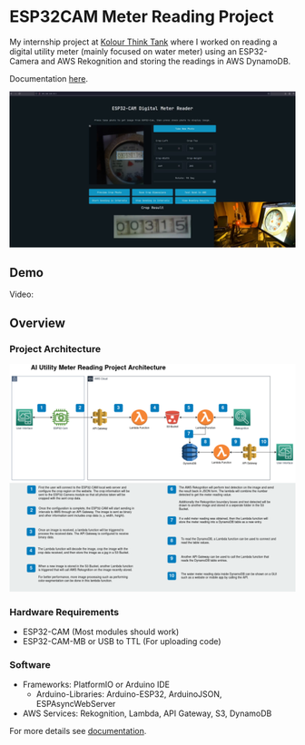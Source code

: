 # ESP32CAM Meter Reading Project
My internship project at [Kolour Think Tank](https://www.kolourthinktank.com/) where I worked on reading a digital utility meter (mainly focused on water meter) using an ESP32-Camera and AWS Rekognition and storing the readings in AWS DynamoDB. 

Documentation [here](./docs/Documentation.md).

![](./assets/images/web-demo.png)

## Demo
Video: 

## Overview
### Project Architecture
![](./assets/diagrams/watermeter-project-diagram.png)

### Hardware Requirements
- ESP32-CAM (Most modules should work)
- ESP32-CAM-MB or USB to TTL (For uploading code)

### Software
- Frameworks: PlatformIO or Arduino IDE
    - Arduino-Libraries: Arduino-ESP32, ArduinoJSON, ESPAsyncWebServer
- AWS Services: Rekognition, Lambda, API Gateway, S3, DynamoDB

For more details see [documentation](./docs/Documentation.md).





